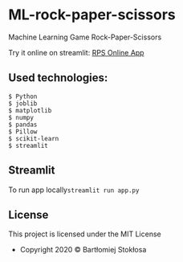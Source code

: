 # ML-rock-paper-scissors

Machine Learning Game Rock-Paper-Scissors

Try it online on streamlit:
[RPS Online App](https://share.streamlit.io/bartekstok/rps-game/app.py)

## Used technologies:

```
$ Python
$ joblib
$ matplotlib
$ numpy
$ pandas
$ Pillow
$ scikit-learn
$ streamlit
```

## Streamlit

To run app locally```streamlit run app.py```



## License

This project is licensed under the MIT License

- Copyright 2020 © Bartłomiej Stokłosa
